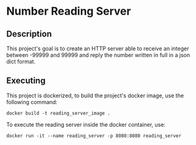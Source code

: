 # Number Reading Server

## Description
This project's goal is to create an HTTP server able to receive an integer between -99999 and 99999 and reply the number written in full in a json dict format.

## Executing

This project is dockerized, to build the project's docker image, use the following command:
```
docker build -t reading_server_image .
```
To execute the reading server inside the docker container, use:
```
docker run -it --name reading_server -p 8080:8080 reading_server
```
